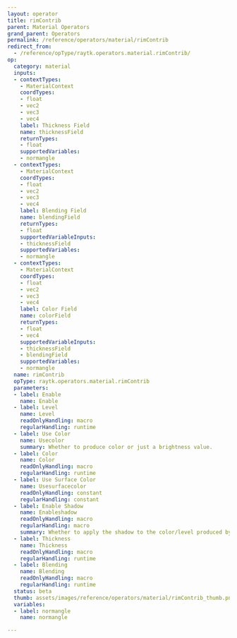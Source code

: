 ```yaml
---
layout: operator
title: rimContrib
parent: Material Operators
grand_parent: Operators
permalink: /reference/operators/material/rimContrib
redirect_from:
  - /reference/opType/raytk.operators.material.rimContrib/
op:
  category: material
  inputs:
  - contextTypes:
    - MaterialContext
    coordTypes:
    - float
    - vec2
    - vec3
    - vec4
    label: Thickness Field
    name: thicknessField
    returnTypes:
    - float
    supportedVariables:
    - normangle
  - contextTypes:
    - MaterialContext
    coordTypes:
    - float
    - vec2
    - vec3
    - vec4
    label: Blending Field
    name: blendingField
    returnTypes:
    - float
    supportedVariableInputs:
    - thicknessField
    supportedVariables:
    - normangle
  - contextTypes:
    - MaterialContext
    coordTypes:
    - float
    - vec2
    - vec3
    - vec4
    label: Color Field
    name: colorField
    returnTypes:
    - float
    - vec4
    supportedVariableInputs:
    - thicknessField
    - blendingField
    supportedVariables:
    - normangle
  name: rimContrib
  opType: raytk.operators.material.rimContrib
  parameters:
  - label: Enable
    name: Enable
  - label: Level
    name: Level
    readOnlyHandling: macro
    regularHandling: runtime
  - label: Use Color
    name: Usecolor
    summary: Whether to produce color or just a brightness value.
  - label: Color
    name: Color
    readOnlyHandling: macro
    regularHandling: runtime
  - label: Use Surface Color
    name: Usesurfacecolor
    readOnlyHandling: constant
    regularHandling: constant
  - label: Enable Shadow
    name: Enableshadow
    readOnlyHandling: macro
    regularHandling: macro
    summary: Whether to apply the shadow to the color/level produced by this element.
  - label: Thickness
    name: Thickness
    readOnlyHandling: macro
    regularHandling: runtime
  - label: Blending
    name: Blending
    readOnlyHandling: macro
    regularHandling: runtime
  status: beta
  thumb: assets/images/reference/operators/material/rimContrib_thumb.png
  variables:
  - label: normangle
    name: normangle

---
```

